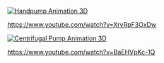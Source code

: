 [![Handpump Animation 3D](https://img.youtube.com/vi/XrvRpF3OxDw/maxresdefault.jpg)](https://www.youtube.com/watch?v=XrvRpF3OxDw "Handpump Anatomy")

https://www.youtube.com/watch?v=XrvRpF3OxDw


[![Centrifugal Pump Animation 3D](https://img.youtube.com/vi/BaEHVpKc-1Q/maxresdefault.jpg)](https://www.youtube.com/watch?v=BaEHVpKc-1Q "Centrifugal Pump Anatomy")

https://www.youtube.com/watch?v=BaEHVpKc-1Q

